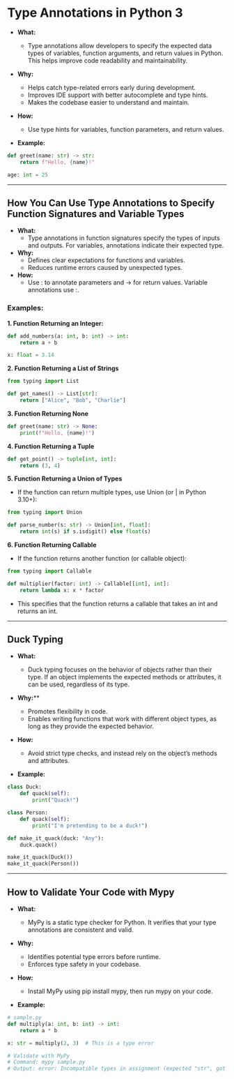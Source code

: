 # Type Annotations in Python 3

+ **What:**
    + Type annotations allow developers to specify the expected data types of variables, function arguments, and return values in Python. This helps improve code readability and maintainability.
+ **Why:**
    + Helps catch type-related errors early during development.
	+ Improves IDE support with better autocomplete and type hints.
	+ Makes the codebase easier to understand and maintain.
+ **How:**
    + Use type hints for variables, function parameters, and return values.

+ **Example:**
```python
def greet(name: str) -> str:
    return f"Hello, {name}!"

age: int = 25
```
---

## How You Can Use Type Annotations to Specify Function Signatures and Variable Types

+ **What:**
    + Type annotations in function signatures specify the types of inputs and outputs. For variables, annotations indicate their expected type.
+ **Why:**
    + Defines clear expectations for functions and variables.
    + Reduces runtime errors caused by unexpected types.
+ **How:**
    + Use : to annotate parameters and -> for return values. Variable annotations use :.

### **Examples:**

**1. Function Returning an Integer:**

```python
def add_numbers(a: int, b: int) -> int:
    return a + b

x: float = 3.14
```

**2. Function Returning a List of Strings**

```python
from typing import List

def get_names() -> List[str]:
    return ["Alice", "Bob", "Charlie"]
```

**3. Function Returning None**

```python
def greet(name: str) -> None:
    print(f"Hello, {name}!")
```

**4. Function Returning a Tuple**

```python
def get_point() -> tuple[int, int]:
    return (3, 4)
```

**5. Function Returning a Union of Types**

+ If the function can return multiple types, use Union (or | in Python 3.10+):

```python
from typing import Union

def parse_number(s: str) -> Union[int, float]:
    return int(s) if s.isdigit() else float(s)
```

**6. Function Returning Callable**

+ If the function returns another function (or callable object):

```python
from typing import Callable

def multiplier(factor: int) -> Callable[[int], int]:
    return lambda x: x * factor
```
+ This specifies that the function returns a callable that takes an int and returns an int.

---

## Duck Typing

+ **What:**
    + Duck typing focuses on the behavior of objects rather than their type. If an object implements the expected methods or attributes, it can be used, regardless of its type.
+ **Why:****
    + Promotes flexibility in code.
    + Enables writing functions that work with different object types, as long as they provide the expected behavior.
+ **How:**
    + Avoid strict type checks, and instead rely on the object’s methods and attributes.
   
+ **Example:**
```python
class Duck:
    def quack(self):
        print("Quack!")

class Person:
    def quack(self):
        print("I'm pretending to be a duck!")

def make_it_quack(duck: "Any"):
    duck.quack()

make_it_quack(Duck())
make_it_quack(Person())
```
---

## How to Validate Your Code with Mypy

+ **What:**
    + MyPy is a static type checker for Python. It verifies that your type annotations are consistent and valid.
+ **Why:**
    + Identifies potential type errors before runtime.
    + Enforces type safety in your codebase.
+ **How:**
    + Install MyPy using pip install mypy, then run mypy on your code.

+ **Example:**
```python
# sample.py
def multiply(a: int, b: int) -> int:
    return a * b

x: str = multiply(2, 3)  # This is a type error

# Validate with MyPy
# Command: mypy sample.py
# Output: error: Incompatible types in assignment (expected "str", got "int")
```